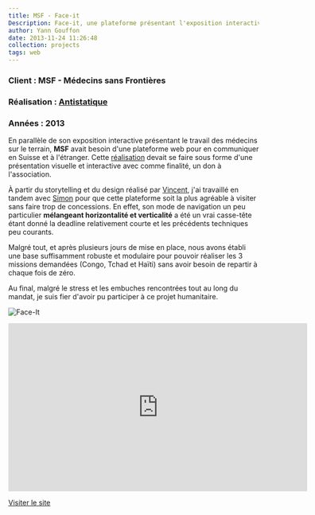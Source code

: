```yaml
---
title: MSF - Face-it
Description: Face-it, une plateforme présentant l'exposition interactive réalisé par Médecins sans Frontières.
author: Yann Gouffon
date: 2013-11-24 11:26:48
collection: projects
tags: web
---
```


### Client : MSF - Médecins sans Frontières
### Réalisation : [Antistatique](http://www.antistatique.net/)
### Années : 2013

En parallèle de son exposition interactive présentant le travail des médecins sur le terrain, **MSF** avait besoin d'une plateforme web pour en communiquer en Suisse et à l'étranger. Cette [réalisation](http://antistatique.net/fr/portfolio/faceit) devait se faire sous forme d'une présentation visuelle et interactive avec comme finalité, un don à l'association.

À partir du storytelling et du design réalisé par  [Vincent](https://twitter.com/_20_cents), j'ai travaillé en tandem avec [Simon](https://twitter.com/gagarine) pour que cette plateforme soit la plus agréable à visiter sans faire trop de concessions. En effet, son mode de navigation un peu particulier **mélangeant horizontalité et verticalité** a été un vrai casse-tête étant donné la deadline relativement courte et les précédents techniques peu courants.

Malgré tout, et après plusieurs jours de mise en place, nous avons établi une base suffisamment robuste et modulaire pour pouvoir réaliser les 3 missions demandées (Congo, Tchad et Haïti) sans avoir besoin de repartir à chaque fois de zéro.

Au final, malgré le stress et les embuches rencontrées tout au long du mandat, je suis fier d'avoir pu participer à ce projet humanitaire.

![Face-It](http://staging.yago.io/content/images/faceit-imac.png)

<iframe width="601" height="338" frameborder="0" allowfullscreen="" mozallowfullscreen="" webkitallowfullscreen="" src="http://player.vimeo.com/video/69696017?title=0&amp;byline=0&amp;portrait=0&amp;color=2d95e3"></iframe>

[Visiter le site](https://face-it.ch/fr)
